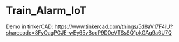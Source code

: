 # Train_Alarm_IoT

Demo in tinkerCAD:
https://www.tinkercad.com/things/5d8aV17F4iU?sharecode=8FyOagPGJE-wEy65vBcdP9D0eVTSsSQ1pkGAg9a6U7Q